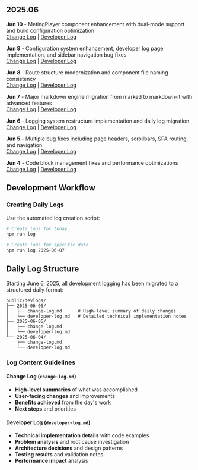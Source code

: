 
## 2025.06

**Jun 10** - MetingPlayer component enhancement with dual-mode support and build configuration optimization  
[Change Log](./devlogs/2025-06-10/change-log.md) | [Developer Log](./devlogs/2025-06-10/developer-log.md)

**Jun 9** - Configuration system enhancement, developer log page implementation, and sidebar navigation bug fixes  
[Change Log](./devlogs/2025-06-09/change-log.md) | [Developer Log](./devlogs/2025-06-09/developer-log.md)

**Jun 8** - Route structure modernization and component file naming consistency  
[Change Log](./devlogs/2025-06-08/change-log.md) | [Developer Log](./devlogs/2025-06-08/developer-log.md)

**Jun 7** - Major markdown engine migration from marked to markdown-it with advanced features  
[Change Log](./devlogs/2025-06-07/change-log.md) | [Developer Log](./devlogs/2025-06-07/developer-log.md)

**Jun 6** - Logging system restructure implementation and daily log migration  
[Change Log](./devlogs/2025-06-06/change-log.md) | [Developer Log](./devlogs/2025-06-06/developer-log.md)

**Jun 5** - Multiple bug fixes including page headers, scrollbars, SPA routing, and navigation  
[Change Log](./devlogs/2025-06-05/change-log.md) | [Developer Log](./devlogs/2025-06-05/developer-log.md)

**Jun 4** - Code block management fixes and performance optimizations  
[Change Log](./devlogs/2025-06-04/change-log.md) | [Developer Log](./devlogs/2025-06-04/developer-log.md)

## Development Workflow

### Creating Daily Logs
Use the automated log creation script:

```bash
# Create logs for today
npm run log

# Create logs for specific date
npm run log 2025-06-07
```

## Daily Log Structure

Starting June 6, 2025, all development logging has been migrated to a structured daily format:

```
public/devlogs/
├── 2025-06-06/
│   ├── change-log.md      # High-level summary of daily changes
│   └── developer-log.md   # Detailed technical implementation notes
├── 2025-06-05/
│   ├── change-log.md
│   └── developer-log.md
└── 2025-06-04/
    ├── change-log.md
    └── developer-log.md
```

### Log Content Guidelines

#### Change Log (`change-log.md`)
- **High-level summaries** of what was accomplished
- **User-facing changes** and improvements
- **Benefits achieved** from the day's work
- **Next steps** and priorities

#### Developer Log (`developer-log.md`)
- **Technical implementation details** with code examples
- **Problem analysis** and root cause investigation
- **Architecture decisions** and design patterns
- **Testing results** and validation notes
- **Performance impact** analysis

